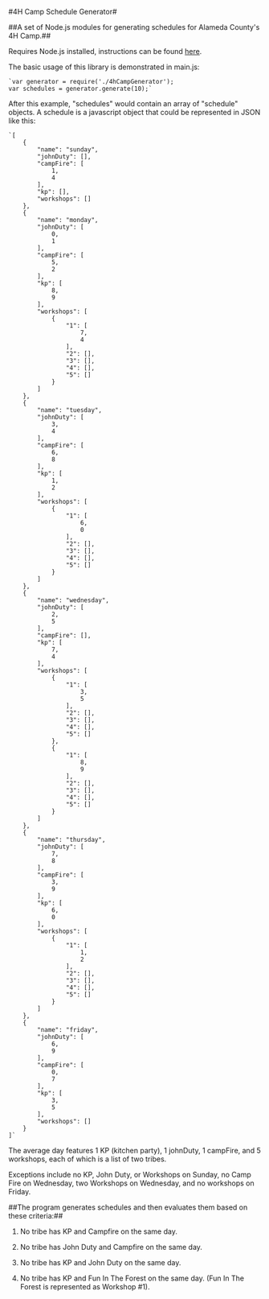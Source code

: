 #4H Camp Schedule Generator#

##A set of Node.js modules for generating schedules for Alameda County's 4H Camp.##

Requires Node.js installed, instructions can be found [here](http://nodejs.org/).

The basic usage of this library is demonstrated in main.js:

	`var generator = require('./4hCampGenerator');
	var schedules = generator.generate(10);`

After this example, "schedules" would contain an array of "schedule" objects.  A schedule is a javascript object that could be represented in JSON like this:

	`[
		{
			"name": "sunday",
			"johnDuty": [],
			"campFire": [
				1,
				4
			],
			"kp": [],
			"workshops": []
		},
		{
			"name": "monday",
			"johnDuty": [
				0,
				1
			],
			"campFire": [
				5,
				2
			],
			"kp": [
				8,
				9
			],
			"workshops": [
				{
					"1": [
						7,
						4
					],
					"2": [],
					"3": [],
					"4": [],
					"5": []
				}
			]
		},
		{
			"name": "tuesday",
			"johnDuty": [
				3,
				4
			],
			"campFire": [
				6,
				8
			],
			"kp": [
				1,
				2
			],
			"workshops": [
				{
					"1": [
						6,
						0
					],
					"2": [],
					"3": [],
					"4": [],
					"5": []
				}
			]
		},
		{
			"name": "wednesday",
			"johnDuty": [
				2,
				5
			],
			"campFire": [],
			"kp": [
				7,
				4
			],
			"workshops": [
				{
					"1": [
						3,
						5
					],
					"2": [],
					"3": [],
					"4": [],
					"5": []
				},
				{
					"1": [
						8,
						9
					],
					"2": [],
					"3": [],
					"4": [],
					"5": []
				}
			]
		},
		{
			"name": "thursday",
			"johnDuty": [
				7,
				8
			],
			"campFire": [
				3,
				9
			],
			"kp": [
				6,
				0
			],
			"workshops": [
				{
					"1": [
						1,
						2
					],
					"2": [],
					"3": [],
					"4": [],
					"5": []
				}
			]
		},
		{
			"name": "friday",
			"johnDuty": [
				6,
				9
			],
			"campFire": [
				0,
				7
			],
			"kp": [
				3,
				5
			],
			"workshops": []
		}
	]`

The average day features 1 KP (kitchen party), 1 johnDuty, 1 campFire, and 5 workshops, each of which is a list of two tribes.

Exceptions include no KP, John Duty, or Workshops on Sunday, no Camp Fire on Wednesday, two Workshops on Wednesday, and no workshops on Friday.

##The program generates schedules and then evaluates them based on these criteria:##

1. No tribe has KP and Campfire on the same day.

2. No tribe has John Duty and Campfire on the same day.

3. No tribe has KP and John Duty on the same day.

4. No tribe has KP and Fun In The Forest on the same day. (Fun In The Forest is represented as Workshop #1).